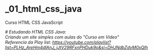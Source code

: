 # _01_html_css_java
 Curso HTML CSS JavaScript

_# Estudando HTML CSS Java: <br>
 Criando um site simples com aulas do "Curso em Vídeo"<br>
 Referencia da Play list: https://youtube.com/playlist?list=PLHz_AreHm4dlAnJ_jJtV29RFxnPHDuk9o&si=DHJNdbZdvM0xQlh_

